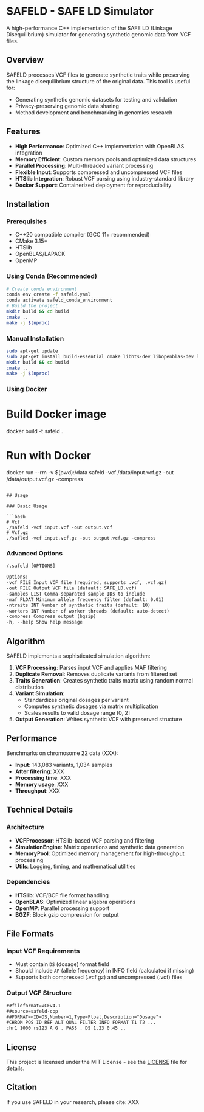 # SAFELD - SAFE LD Simulator

A high-performance C++ implementation of the SAFE LD (Linkage Disequilibrium) simulator for generating synthetic genomic data from VCF files.

## Overview

SAFELD processes VCF files to generate synthetic traits while preserving the linkage disequilibrium structure of the original data. This tool is useful for:

- Generating synthetic genomic datasets for testing and validation
- Privacy-preserving genomic data sharing
- Method development and benchmarking in genomics research

## Features

- **High Performance**: Optimized C++ implementation with OpenBLAS integration
- **Memory Efficient**: Custom memory pools and optimized data structures
- **Parallel Processing**: Multi-threaded variant processing
- **Flexible Input**: Supports compressed and uncompressed VCF files
- **HTSlib Integration**: Robust VCF parsing using industry-standard library
- **Docker Support**: Containerized deployment for reproducibility

## Installation

### Prerequisites

- C++20 compatible compiler (GCC 11+ recommended)
- CMake 3.15+
- HTSlib
- OpenBLAS/LAPACK
- OpenMP

### Using Conda (Recommended)

```bash
# Create conda environment
conda env create -f safeld.yaml
conda activate safeld_conda_environment
# Build the project
mkdir build && cd build
cmake ..
make -j $(nproc)
```

### Manual Installation

```bash
sudo apt-get update
sudo apt-get install build-essential cmake libhts-dev libopenblas-dev libomp-dev
mkdir build && cd build
cmake ..
make -j $(nproc)
```

### Using Docker

# Build Docker image
docker build -t safeld .
# Run with Docker
docker run --rm -v $(pwd):/data safeld -vcf /data/input.vcf.gz -out /data/output.vcf.gz -compress
```

## Usage

### Basic Usage

```bash
# Vcf
./safeld -vcf input.vcf -out output.vcf
# Vcf.gz
./safled -vcf input.vcf.gz -out output.vcf.gz -compress
```

### Advanced Options

```txt
/.safeld [OPTIONS]

Options:
-vcf FILE Input VCF file (required, supports .vcf, .vcf.gz)
-out FILE Output VCF file (default: SAFE_LD.vcf)
-samples LIST Comma-separated sample IDs to include
-maf FLOAT Minimum allele frequency filter (default: 0.01)
-ntraits INT Number of synthetic traits (default: 10)
-workers INT Number of worker threads (default: auto-detect)
-compress Compress output (bgzip)
-h, --help Show help message
```

## Algorithm

SAFELD implements a sophisticated simulation algorithm:

1. **VCF Processing**: Parses input VCF and applies MAF filtering
2. **Duplicate Removal**: Removes duplicate variants from filtered set
3. **Traits Generation**: Creates synthetic traits matrix using random normal distribution
4. **Variant Simulation**: 
   - Standardizes original dosages per variant
   - Computes synthetic dosages via matrix multiplication
   - Scales results to valid dosage range [0, 2]
5. **Output Generation**: Writes synthetic VCF with preserved structure

## Performance

Benchmarks on chromosome 22 data (XXX):
- **Input**: 143,083 variants, 1,034 samples
- **After filtering**: XXX
- **Processing time**: XXX
- **Memory usage**: XXX
- **Throughput**: XXX

## Technical Details

### Architecture

- **VCFProcessor**: HTSlib-based VCF parsing and filtering
- **SimulationEngine**: Matrix operations and synthetic data generation
- **MemoryPool**: Optimized memory management for high-throughput processing
- **Utils**: Logging, timing, and mathematical utilities

### Dependencies

- **HTSlib**: VCF/BCF file format handling
- **OpenBLAS**: Optimized linear algebra operations
- **OpenMP**: Parallel processing support
- **BGZF**: Block gzip compression for output

## File Formats

### Input VCF Requirements

- Must contain `DS` (dosage) format field
- Should include `AF` (allele frequency) in INFO field (calculated if missing)
- Supports both compressed (.vcf.gz) and uncompressed (.vcf) files

### Output VCF Structure

```txt
##fileformat=VCFv4.1
##source=safeld-cpp
##FORMAT=<ID=DS,Number=1,Type=Float,Description="Dosage">
#CHROM POS ID REF ALT QUAL FILTER INFO FORMAT T1 T2 ...
chr1 1000 rs123 A G . PASS . DS 1.23 0.45 ..
```
## License

This project is licensed under the MIT License - see the [LICENSE](LICENSE) file for details.

## Citation

If you use SAFELD in your research, please cite:
XXX
